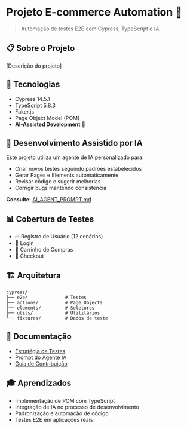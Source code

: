 # Projeto E-commerce Automation 🛒

> Automação de testes E2E com Cypress, TypeScript e IA

## 📋 Sobre o Projeto
[Descrição do projeto]

## 🚀 Tecnologias
- Cypress 14.5.1
- TypeScript 5.8.3
- Faker.js
- Page Object Model (POM)
- **AI-Assisted Development** 🤖

## 🤖 Desenvolvimento Assistido por IA

Este projeto utiliza um agente de IA personalizado para:
- Criar novos testes seguindo padrões estabelecidos
- Gerar Pages e Elements automaticamente
- Revisar código e sugerir melhorias
- Corrigir bugs mantendo consistência

**Consulte:** [AI_AGENT_PROMPT.md](./AI_AGENT_PROMPT.md)

## 📊 Cobertura de Testes
- ✅ Registro de Usuário (12 cenários)
- 🚧 Login
- 🚧 Carrinho de Compras
- 🚧 Checkout

## 🏗️ Arquitetura
```
cypress/
├── e2e/              # Testes
├── actions/          # Page Objects
├── elements/         # Seletores
├── utils/            # Utilitários
└── fixtures/         # Dados de teste
```

## 📖 Documentação
- [Estratégia de Testes](./TEST_STRATEGY.md)
- [Prompt do Agente IA](./AI_AGENT_PROMPT.md)
- [Guia de Contribuição](./CONTRIBUTING.md)

## 🎓 Aprendizados
- Implementação de POM com TypeScript
- Integração de IA no processo de desenvolvimento
- Padronização e automação de código
- Testes E2E em aplicações reais